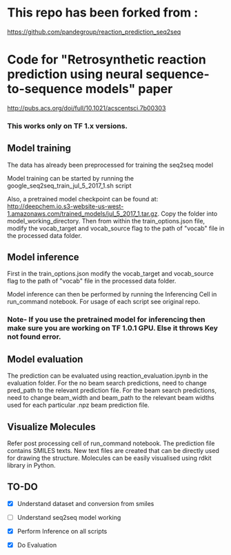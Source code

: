 # This repo has been forked from :
https://github.com/pandegroup/reaction_prediction_seq2seq

# Code for "Retrosynthetic reaction prediction using neural sequence-to-sequence models" paper
http://pubs.acs.org/doi/full/10.1021/acscentsci.7b00303

### This works only on TF 1.x versions.

## Model training
The data has already been preprocessed for training the seq2seq model

Model training can be started by running the google_seq2seq_train_jul_5_2017_1.sh script

Also, a pretrained model checkpoint can be found at: http://deepchem.io.s3-website-us-west-1.amazonaws.com/trained_models/jul_5_2017_1.tar.gz. Copy the folder into model_working_directory. Then from within the train_options.json file, modify the vocab_target and vocab_source flag to the path of "vocab" file in the processed data folder.

## Model inference
First in the train_options.json modify the vocab_target and vocab_source flag to the path of "vocab" file in the processed data folder.

Model inference can then be performed by running the Inferencing Cell in run_command notebook.
For usage of each script see original repo.

### Note- If you use the pretrained model for inferencing then make sure you are working on TF 1.0.1 GPU. Else it throws Key not found error.

## Model evaluation
The prediction can be evaluated using reaction_evaluation.ipynb in the evaluation folder. For the no beam search predictions, need to change pred_path to the relevant prediction file. For the beam search predictions, need to change beam_width and beam_path to the relevant beam widths used for each particular .npz beam prediction file. 

## Visualize Molecules

Refer post processing cell of run_command notebook.
The prediction file contains SMILES texts. New text files are created that can be directly used for drawing the structure. Molecules can be easily visualised using rdkit library in Python.

## TO-DO
- [x] Understand dataset and conversion from smiles
- [ ] Understand seq2seq model working
- [x] Perform Inference on all scripts
- [x] Do Evaluation

